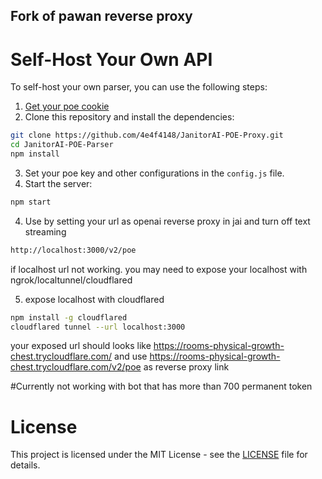 ## Fork of pawan reverse proxy

# Self-Host Your Own API

To self-host your own parser, you can use the following steps:

1. [Get your poe cookie](https://platform.openai.com/account/api-keys)
2. Clone this repository and install the dependencies:

```bash
git clone https://github.com/4e4f4148/JanitorAI-POE-Proxy.git
cd JanitorAI-POE-Parser
npm install
```

3. Set your poe key and other configurations in the `config.js` file.
4. Start the server:

```bash
npm start
```

4. Use by setting your url as openai reverse proxy in jai and turn off text streaming

```txt
http://localhost:3000/v2/poe
```

if localhost url not working. you may need to expose your localhost with ngrok/localtunnel/cloudflared

5. expose localhost with cloudflared

```bash
npm install -g cloudflared
cloudflared tunnel --url localhost:3000
```

your exposed url should looks like https://rooms-physical-growth-chest.trycloudflare.com/
and use https://rooms-physical-growth-chest.trycloudflare.com/v2/poe as reverse proxy link

#Currently not working with bot that has more than 700 permanent token

# License

This project is licensed under the MIT License - see the [LICENSE](LICENSE) file for details.
